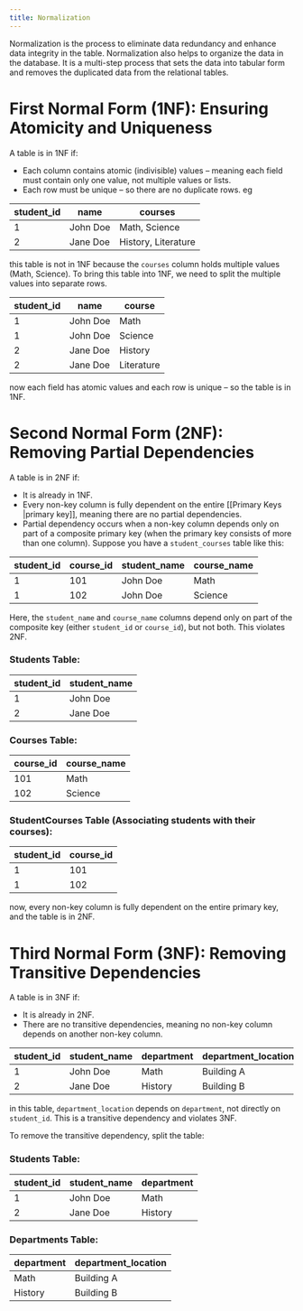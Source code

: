 ```yaml
---
title: Normalization
---
```


Normalization is the process to eliminate data redundancy and enhance data integrity in the table. Normalization also helps to organize the data in the database. It is a multi-step process that sets the data into tabular form and removes the duplicated data from the relational tables.


# First Normal Form (1NF): Ensuring Atomicity and Uniqueness
A table is in 1NF if:
- Each column contains atomic (indivisible) values – meaning each field must contain only one value, not multiple values or lists.
- Each row must be unique – so there are no duplicate rows.
eg

| student_id | name     | courses             |
| ---------- | -------- | ------------------- |
| 1          | John Doe | Math, Science       |
| 2          | Jane Doe | History, Literature |
this table is not in 1NF because the `courses` column holds multiple values (Math, Science). To bring this table into 1NF, we need to split the multiple values into separate rows.


| student_id | name     | course     |
| ---------- | -------- | ---------- |
| 1          | John Doe | Math       |
| 1          | John Doe | Science    |
| 2          | Jane Doe | History    |
| 2          | Jane Doe | Literature |
now each field has atomic values and each row is unique – so the table is in 1NF.


# Second Normal Form (2NF): Removing Partial Dependencies
A table is in 2NF if:
- It is already in 1NF.
- Every non-key column is fully dependent on the entire [[Primary Keys |primary key]], meaning there are no partial dependencies.
- Partial dependency occurs when a non-key column depends only on part of a composite primary key (when the primary key consists of more than one column).
Suppose you have a `student_courses` table like this:

| student_id | course_id | student_name | course_name |
| ---------- | --------- | ------------ | ----------- |
| 1          | 101       | John Doe     | Math        |
| 1          | 102       | John Doe     | Science     |
Here, the `student_name` and `course_name` columns depend only on part of the composite key (either `student_id` or `course_id`), but not both. This violates 2NF.

### Students Table:
| student_id | student_name |
|------------|--------------|
| 1          | John Doe     |
| 2          | Jane Doe     |

### Courses Table:
| course_id | course_name |
|-----------|-------------|
| 101       | Math        |
| 102       | Science     |

### StudentCourses Table (Associating students with their courses):
| student_id | course_id |
|------------|-----------|
| 1          | 101       |
| 1          | 102       |
now, every non-key column is fully dependent on the entire primary key, and the table is in 2NF.


# Third Normal Form (3NF): Removing Transitive Dependencies
A table is in 3NF if:
- It is already in 2NF.
- There are no transitive dependencies, meaning no non-key column depends on another non-key column.

| student_id | student_name | department | department_location |
|------------|--------------|------------|---------------------|
| 1          | John Doe     | Math       | Building A          |
| 2          | Jane Doe     | History    | Building B          |
in this table, `department_location` depends on `department`, not directly on `student_id`. This is a transitive dependency and violates 3NF.

To remove the transitive dependency, split the table:

### Students Table:
| student_id | student_name | department |
|------------|--------------|------------|
| 1          | John Doe     | Math       |
| 2          | Jane Doe     | History    |

### Departments Table:
| department | department_location |
|------------|---------------------|
| Math       | Building A          |
| History    | Building B          |